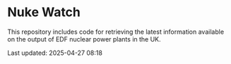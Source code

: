 # Nuke Watch

This repository includes code for retrieving the latest information available on the output of EDF nuclear power plants in the UK.

Last updated: 2025-04-27 08:18